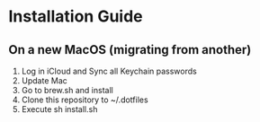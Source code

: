 # Installation Guide

## On a new MacOS (migrating from another)
 1. Log in iCloud and Sync all Keychain passwords
 2. Update Mac 
 3. Go to brew.sh and install
 4. Clone this repository to ~/.dotfiles
 5. Execute sh install.sh
